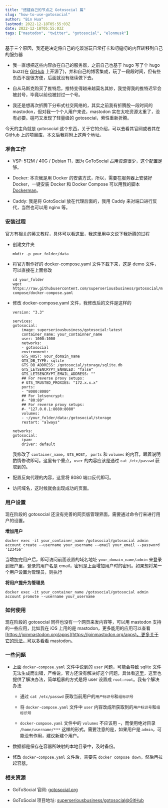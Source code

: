 ```yaml
---
title: "搭建自己的节点之 Gotosocial 篇"
slug: "how-to-use-gotosocial"
author: "Bin Hua"
lastmod: 2022-12-18T05:55:03Z
date: 2022-12-18T05:55:03Z
tags: ["mastodon", "twitter", "gotosocial", "elonmusk"]
---
```


基于三个原因，我还是决定将自己的吃饭游玩日常打卡和叨逼叨的内容转移到自己的服务器

- 我一直想把这些内容放在自己的服务器，之前自己也基于 hugo 写了个 hugo buzz(在 [GitHub](https://github.com/tourcoder/hugobuzz) 上开源了)，并和自己的博客集成，玩了一段段时间，但有些东西不是很方便，后面就没有继续做下去。

- 自从马斯克购买了推特后，推特变得越来越莫名其妙，我觉得我的推特迟早会被封号，毕竟以前也被封过一个号。

- 我还是想再次折腾下分布式社交网络的，其实之前我有折腾股一段时间的 mastodon，但对我一个个人用户来说，mastodon 实在太吃资源太重了，没有必要。碰巧又发现了轻量级的 gotosocial，索性重新折腾。

今天的主角就是 gotosocial 这个东西，关于它的介绍，可以去看其官网或者其在 GitHub 上的项目库，本文后我将附上这两个地址。

### 准备工作

- VSP: 512M / 40G / Debian 11，因为 GoToSocial 占用资源很少，这个配置足够。

- Docker: 本次我是用 Docker 的安装方式，所以，需要在服务器上安装好 Docker，一键安装 Docker 和 Docker Compose 可以用我的脚本 [Dockerman](https://github.com/tourcoder/dockerman)。

- Caddy: 我是将 GotoSocial 放在代理后面的，我用 Caddy 来对端口进行反代，当然也可以用 nginx 等。

### 安装过程

官方有相关的英文教程，具体可以看[这里](https://docs.gotosocial.org/en/latest/)，我这里用中文说下我折腾的过程

- 创建文件夹

    ```
    mkdir -p your_folder/data
    ```

- 将官方制作好的 docker-compose.yaml 文件下载下来，这是 demo 文件，可以直接在上面修改

    ```
    cd your_folder
    wget https://raw.githubusercontent.com/superseriousbusiness/gotosocial/main/example/docker-compose/docker-compose.yaml
    ```

- 修改 docker-compose.yaml 文件，我修改后的文件是这样的

    ```
    version: "3.3"

    services:
    gotosocial:
        image: superseriousbusiness/gotosocial:latest
        container_name: your_containner_name
        user: 1000:1000
        networks:
        - gotosocial
        environment:
        GTS_HOST: your_domain_name
        GTS_DB_TYPE: sqlite
        GTS_DB_ADDRESS: /gotosocial/storage/sqlite.db
        GTS_LETSENCRYPT_ENABLED: "false"
        GTS_LETSENCRYPT_EMAIL_ADDRESS: ""
        ## For reverse proxy setups:
        # GTS_TRUSTED_PROXIES: "172.x.x.x"
        ports:
        - "8080:8080"
        ## For letsencrypt:
        #- "80:80"
        ## For reverse proxy setups:
        #- "127.0.0.1:8080:8080"
        volumes:
        - ~/your_folder/data:/gotosocial/storage
        restart: "always"

    networks:
    gotosocial:
        ipam:
        driver: default
    ```

    我修改了 `container_name`，`GTS_HOST`， `ports` 和 `volumes` 的内容，跟着说明酌情修改即可。这里有个重点，`user` 的内容应该是通过 `cat /etc/passwd` 获取到的。

- 配置反向代理的内容，这里将 8080 端口反代即可。

- 访问域名，这时候就会出现成功的页面。

### 用户设置

现在阶段的 gotosocial 还没有完善的网页版管理界面，需要通过命令行来进行用户的设置。

**增加用户**

```
docker exec -it your_container_name /gotosocial/gotosocial admin account create --username your_username --email your_email --password '123456'
```

当增加完用户后，即可访问前面设置的域名地址 `your_domain_name/admin` 来登录到账户里，登录的用户名是 email，密码是上面增加用户时的密码。如果想将某一个用户设置为管理员，则执行

**将用户提升为管理员**

```
docker exec -it your_container_name /gotosocial/gotosocial admin account promote --username your_username
```

### 如何使用

现在阶段的 gotosocial 同样也没有一个网页来发内容等，可以用 mastodon 支持的一些应用，比如我在 iOS 上用的是 mastodon，更多能用的应用可以查看 [https://joinmastodon.org/apps](https://joinmastodon.org/apps)。更多关于它的玩法，可以多看看 mastodon。

### 一些问题

- 上面 `docker-compose.yaml` 文件中说到的 `user` 问题，可能会导致 sqlite 文件无法生成而出错，严格说，官方还没有解决好这个问题，具体看[这里](https://github.com/superseriousbusiness/gotosocial/issues/476)，这里也提供了解决办法，简单粗暴的方式是将 user 设置成 `root:root`。我有个解决办法
 
     - 通过 `cat /etc/passwd` 获取当前用户的`用户标识号`和`组标识号`
     
     - 将 `docker-compose.yaml` 文件中 `user` 内容改成所获取到的`用户标识号`和`组标识号`
     
     - `docker-compose.yaml` 文件中的 `volumes` 不应该用 `~`，而使用绝对目录 `/home/username/***` 这样的形式。需要注意的是，如果用户是 `admin`，可能没有作用，建议新建个用户。

- 数据都是保存在容器所映射的本地目录中，及时备份。

- 修改 `docker-compose.yaml` 文件后，需要先 `docker compose down`，然后再拉起容器。

### 相关资源

- GoToSocial 官网: [gotosocial.org](https://gotosocial.org)

- GoToSocial 项目地址: [superseriousbusiness/gotosocial@GitHub](https://github.com/superseriousbusiness/gotosocial)
